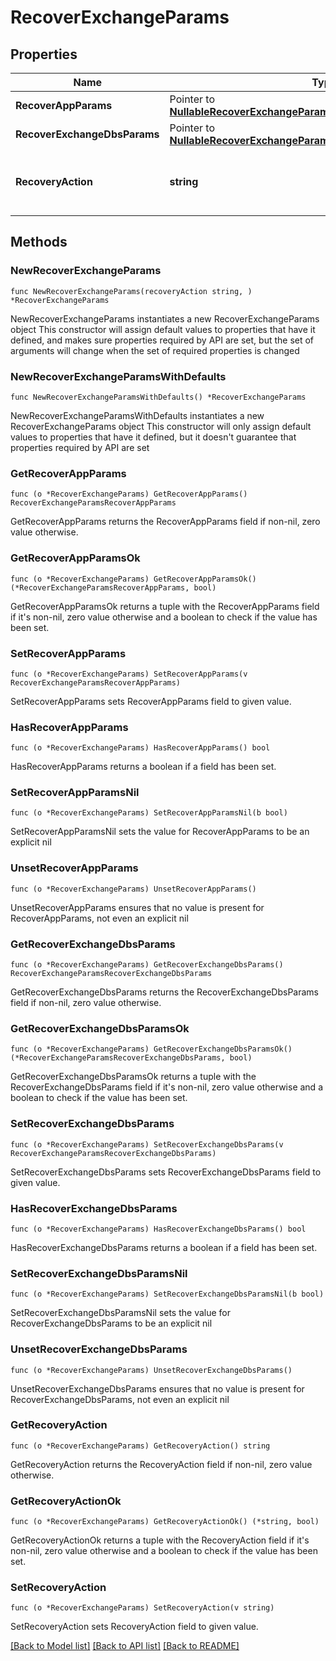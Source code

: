# RecoverExchangeParams

## Properties

Name | Type | Description | Notes
------------ | ------------- | ------------- | -------------
**RecoverAppParams** | Pointer to [**NullableRecoverExchangeParamsRecoverAppParams**](RecoverExchangeParamsRecoverAppParams.md) |  | [optional] 
**RecoverExchangeDbsParams** | Pointer to [**NullableRecoverExchangeParamsRecoverExchangeDbsParams**](RecoverExchangeParamsRecoverExchangeDbsParams.md) |  | [optional] 
**RecoveryAction** | **string** | Specifies the type of recover action to be performed. | 

## Methods

### NewRecoverExchangeParams

`func NewRecoverExchangeParams(recoveryAction string, ) *RecoverExchangeParams`

NewRecoverExchangeParams instantiates a new RecoverExchangeParams object
This constructor will assign default values to properties that have it defined,
and makes sure properties required by API are set, but the set of arguments
will change when the set of required properties is changed

### NewRecoverExchangeParamsWithDefaults

`func NewRecoverExchangeParamsWithDefaults() *RecoverExchangeParams`

NewRecoverExchangeParamsWithDefaults instantiates a new RecoverExchangeParams object
This constructor will only assign default values to properties that have it defined,
but it doesn't guarantee that properties required by API are set

### GetRecoverAppParams

`func (o *RecoverExchangeParams) GetRecoverAppParams() RecoverExchangeParamsRecoverAppParams`

GetRecoverAppParams returns the RecoverAppParams field if non-nil, zero value otherwise.

### GetRecoverAppParamsOk

`func (o *RecoverExchangeParams) GetRecoverAppParamsOk() (*RecoverExchangeParamsRecoverAppParams, bool)`

GetRecoverAppParamsOk returns a tuple with the RecoverAppParams field if it's non-nil, zero value otherwise
and a boolean to check if the value has been set.

### SetRecoverAppParams

`func (o *RecoverExchangeParams) SetRecoverAppParams(v RecoverExchangeParamsRecoverAppParams)`

SetRecoverAppParams sets RecoverAppParams field to given value.

### HasRecoverAppParams

`func (o *RecoverExchangeParams) HasRecoverAppParams() bool`

HasRecoverAppParams returns a boolean if a field has been set.

### SetRecoverAppParamsNil

`func (o *RecoverExchangeParams) SetRecoverAppParamsNil(b bool)`

 SetRecoverAppParamsNil sets the value for RecoverAppParams to be an explicit nil

### UnsetRecoverAppParams
`func (o *RecoverExchangeParams) UnsetRecoverAppParams()`

UnsetRecoverAppParams ensures that no value is present for RecoverAppParams, not even an explicit nil
### GetRecoverExchangeDbsParams

`func (o *RecoverExchangeParams) GetRecoverExchangeDbsParams() RecoverExchangeParamsRecoverExchangeDbsParams`

GetRecoverExchangeDbsParams returns the RecoverExchangeDbsParams field if non-nil, zero value otherwise.

### GetRecoverExchangeDbsParamsOk

`func (o *RecoverExchangeParams) GetRecoverExchangeDbsParamsOk() (*RecoverExchangeParamsRecoverExchangeDbsParams, bool)`

GetRecoverExchangeDbsParamsOk returns a tuple with the RecoverExchangeDbsParams field if it's non-nil, zero value otherwise
and a boolean to check if the value has been set.

### SetRecoverExchangeDbsParams

`func (o *RecoverExchangeParams) SetRecoverExchangeDbsParams(v RecoverExchangeParamsRecoverExchangeDbsParams)`

SetRecoverExchangeDbsParams sets RecoverExchangeDbsParams field to given value.

### HasRecoverExchangeDbsParams

`func (o *RecoverExchangeParams) HasRecoverExchangeDbsParams() bool`

HasRecoverExchangeDbsParams returns a boolean if a field has been set.

### SetRecoverExchangeDbsParamsNil

`func (o *RecoverExchangeParams) SetRecoverExchangeDbsParamsNil(b bool)`

 SetRecoverExchangeDbsParamsNil sets the value for RecoverExchangeDbsParams to be an explicit nil

### UnsetRecoverExchangeDbsParams
`func (o *RecoverExchangeParams) UnsetRecoverExchangeDbsParams()`

UnsetRecoverExchangeDbsParams ensures that no value is present for RecoverExchangeDbsParams, not even an explicit nil
### GetRecoveryAction

`func (o *RecoverExchangeParams) GetRecoveryAction() string`

GetRecoveryAction returns the RecoveryAction field if non-nil, zero value otherwise.

### GetRecoveryActionOk

`func (o *RecoverExchangeParams) GetRecoveryActionOk() (*string, bool)`

GetRecoveryActionOk returns a tuple with the RecoveryAction field if it's non-nil, zero value otherwise
and a boolean to check if the value has been set.

### SetRecoveryAction

`func (o *RecoverExchangeParams) SetRecoveryAction(v string)`

SetRecoveryAction sets RecoveryAction field to given value.



[[Back to Model list]](../README.md#documentation-for-models) [[Back to API list]](../README.md#documentation-for-api-endpoints) [[Back to README]](../README.md)


